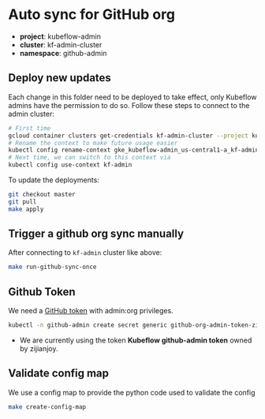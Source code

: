 # Auto sync for GitHub org

* **project**: kubeflow-admin
* **cluster**: kf-admin-cluster
* **namespace**: github-admin

## Deploy new updates

Each change in this folder need to be deployed to take effect, only Kubeflow admins
have the permission to do so. Follow these steps to connect to the admin cluster:

```bash
# First time
gcloud container clusters get-credentials kf-admin-cluster --project kubeflow-admin --region us-central1-a
# Rename the context to make future usage easier
kubectl config rename-context gke_kubeflow-admin_us-central1-a_kf-admin-cluster kf-admin
# Next time, we can switch to this context via
kubectl config use-context kf-admin
```

To update the deployments:

```bash
git checkout master
git pull
make apply
```

## Trigger a github org sync manually

After connecting to `kf-admin` cluster like above:

```bash
make run-github-sync-once
```

## Github Token

We need a [GitHub token](https://github.com/settings/tokens) with admin:org privileges.

```bash
kubectl -n github-admin create secret generic github-org-admin-token-zijianjoy --from-literal=github_token=<TOKEN>
```

* We are currently using the token **Kubeflow github-admin token** owned by zijianjoy.

## Validate config map

We use a config map to provide the python code used to validate the config

```bash
make create-config-map
```
